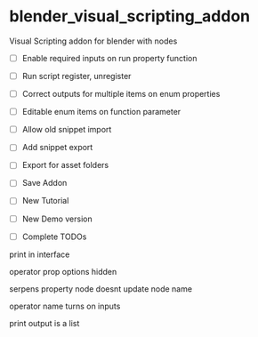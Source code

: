 # blender_visual_scripting_addon
Visual Scripting addon for blender with nodes

- [ ] Enable required inputs on run property function
- [ ] Run script register, unregister

- [ ] Correct outputs for multiple items on enum properties
- [ ] Editable enum items on function parameter

- [ ] Allow old snippet import
- [ ] Add snippet export

- [ ] Export for asset folders
- [ ] Save Addon

- [ ] New Tutorial
- [ ] New Demo version

- [ ] Complete TODOs





print in interface

operator prop options hidden

serpens property node doesnt update node name

operator name turns on inputs

print output is a list